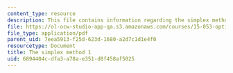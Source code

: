 ```yaml
---
content_type: resource
description: This file contains information regarding the simplex method 1.
file: https://ol-ocw-studio-app-qa.s3.amazonaws.com/courses/15-053-optimization-methods-in-management-science-spring-2013/6894404cdfa3a78ae351d8f458af5025_MIT15_053S13_lec4.pdf
file_type: application/pdf
parent_uid: 7eea5913-f25d-623d-1680-a2d7c1d1e4f0
resourcetype: Document
title: The simplex method 1
uid: 6894404c-dfa3-a78a-e351-d8f458af5025
---
```

